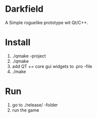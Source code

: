Darkfield
=========
A Simple roguelike prototype wit Qt/C++.


Install
==
  1. ./qmake -project
  2. ./qmake
  3. add QT += core gui widgets to .pro -file
  4. ./make
  
Run
==
  1. go to ./release/ -folder
  2. run the game

